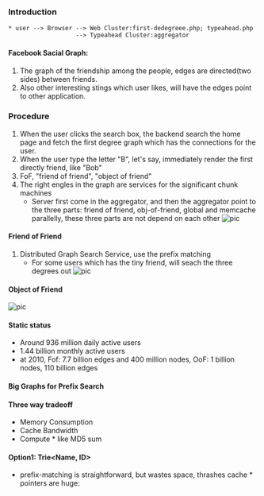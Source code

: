 ### Introduction 

    * user --> Browser --> Web Cluster:first-dedegreee.php; typeahead.php
                       --> Typeahead Cluster:aggregator

#### Facebook Sacial Graph: 
1. The graph of the friendship among the people, edges are directed(two sides) between friends.
2. Also other interesting stings which user likes, will have the edges point to other application.
    

### Procedure 
1. When the user clicks the search box, the backend search the home page and 
         fetch the first degree graph which has the connections for the user.
2. When the user type the letter "B", let's say, immediately render the first directly friend, like "Bob"
3. FoF, "friend of friend", "object of friend"
4. The right engles in the graph are services for the significant chunk machines
      * Server first come in the aggregator, and then the aggregator point to the three parts: 
        friend of friend, obj-of-friend, global and memcache parallelly, these three parts are not depend on each other 
![pic](https://cloud.githubusercontent.com/assets/9062406/8112672/39228802-101e-11e5-8ab6-3039fb48d09d.png)

#### Friend of Friend
1. Distributed Graph Search Service, use the prefix matching 
      * For some users which has the tiny friend, will seach the three degrees out
![pic](https://cloud.githubusercontent.com/assets/9062406/8112857/82a1e88c-101f-11e5-952a-62ba219dbce6.png)

#### Object of Friend
![pic](https://cloud.githubusercontent.com/assets/9062406/8112987/2a09e7a0-1020-11e5-8016-5c15164a2216.png)

#### Static status
* Around 936 million daily active users
* 1.44 billion monthly active users 
* at 2010, Fof: 7.7 billion edges and 400 million nodes, OoF: 1 billion nodes, 110 billion edges

#### Big Graphs for Prefix Search 
#### Three way tradeoff 
* Memory Consumption 
* Cache Bandwidth
* Compute
      * like MD5 sum

#### Option1: Trie<Name, ID>
* prefix-matching is straightforward, but wastes space, thrashes cache
      * pointers are huge: 
